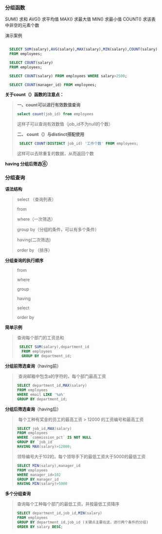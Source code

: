 ### 分组函数

 SUM() 求和
		AVG() 求平均值
		MAX() 求最大值
		MIN() 求最小值
		COUNT() 求该表中非空的元素个数

演示案例

```sql
  
  SELECT SUM(salary),AVG(salary),MAX(salary),MIN(salary),COUNT(salary)
  FROM employees;

  SELECT COUNT(salary)
  FROM employees;

  SELECT COUNT(salary) FROM employees WHERE salary>2500;

  SELECT COUNT(manager_id) FROM employees;
```

**关于count（）函数的注意点：**

> **一、count可以进行有效数值查询**
>
> ```sql
> select count(job_id) from employees
> ```
>
> 这样子可以查询有效数值（job_id不为null的个数）
>
> **二、 count（）与distinct搭配使用**
>
> ```sql
>  SELECT COUNT(DISTINCT job_id) '工作个数' FROM employees;
> ```
>
> 这样可以去除重复的数据，从而返回个数

**having 分组后筛选⑥**

### 分组查询

**语法结构**

> select （查询列表）
>
> from 
>
> where（一次筛选）
>
> group by（分组的条件，可以有多个条件）
>
> having(二次筛选) 
>
> order by （排序）

**分组查询的执行顺序**

> from 
>
> where
>
> group 
>
> having 
>
> select 
>
> order by 

**简单示例**

>  查询每个部门的工资总和
>
> ```sql
>  SELECT SUM(salary),department_id
>   FROM employees
>   GROUP BY department_id; 
> ```

 **分组前筛选查询**（having前）

>
> ​    查询邮箱中包含a的字符的，每个部门最高工资
>  
>
> ```sql
> SELECT department_id,MAX(salary)
> FROM employees
> WHERE email LIKE '%a%'
> GROUP BY department_id;
> ```
>

 **分组后筛选查询**（having后）

> ​    每个工种有奖金的员工的最高工资 > 12000 的工资编号和最高工资
>    
>
> ```sql
> SELECT job_id,MAX(salary)
> FROM employees
> WHERE `commission_pct` IS NOT NULL
> GROUP BY `job_id`
> HAVING MAX(salary)>12000;  
> ```
>
> 领导编号大于102的，每个领导手下的最低工资大于5000的最低工资
>    
> ```sql
> SELECT MIN(salary),manager_id
> FROM employees
> WHERE manager_id>102
> GROUP BY manager_id
> HAVING MIN(salary)>5000    
> ```
>

  **多个分组查询**

>   查询每个工种每个部门的最低工资，并按最低工资降序
>    
>
> ```sql
> SELECT department_id,job_id,MIN(salary)
> FROM employees
> GROUP BY department_id,job_id (关键点主要在这，进行两个条件的分组)
> ORDER BY salary DESC;
> ```

